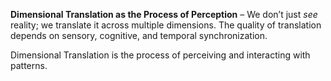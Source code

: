 **Dimensional Translation as the Process of Perception** – We don’t just _see_ reality; we translate it across multiple dimensions. The quality of translation depends on sensory, cognitive, and temporal synchronization.

Dimensional Translation is the process of perceiving and interacting with patterns.